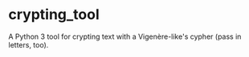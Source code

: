 # crypting_tool
A Python 3 tool for crypting text with a Vigenère-like's cypher (pass in letters, too).
